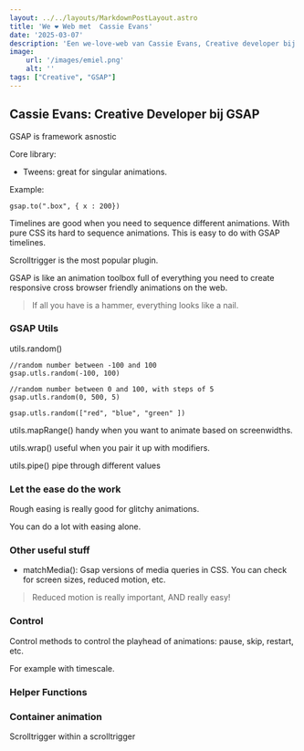 ```yaml
---
layout: ../../layouts/MarkdownPostLayout.astro
title: 'We ❤️ Web met  Cassie Evans'
date: '2025-03-07'
description: 'Een we-love-web van Cassie Evans, Creative developer bij GSAP'
image:
    url: '/images/emiel.png'
    alt: ''
tags: ["Creative", "GSAP"]
---
```


## Cassie Evans: Creative Developer bij GSAP

GSAP is framework asnostic

Core library: 
- Tweens: great for singular animations.

Example:
```JS
gsap.to(".box", { x : 200})
```

Timelines are good when you need to sequence different animations. With pure CSS its hard to sequence animations. This is easy to do with GSAP timelines.

Scrolltrigger is the most popular plugin.

GSAP is like an animation toolbox full of everything you need to create responsive cross browser friendly animations on the web.

> If all you have is a hammer, everything looks like a nail.

### GSAP Utils

utils.random()
```
//random number between -100 and 100
gsap.utls.random(-100, 100)

//random number between 0 and 100, with steps of 5
gsap.utls.random(0, 500, 5)

gsap.utls.random(["red", "blue", "green" ])
```

utils.mapRange()
handy when you want to animate based on screenwidths.

utils.wrap()
useful when you pair it up with modifiers.

utils.pipe()
pipe through different values

### Let the ease do the work

Rough easing is really good for glitchy animations.

You can do a lot with easing alone.

### Other useful stuff

- matchMedia(): Gsap versions of media queries in CSS. You can check for screen sizes, reduced motion, etc.

> Reduced motion is really important, AND really easy!

### Control

Control methods to control the playhead of animations: pause, skip, restart, etc.

For example with timescale.

### Helper Functions

### Container animation
Scrolltrigger within a scrolltrigger

